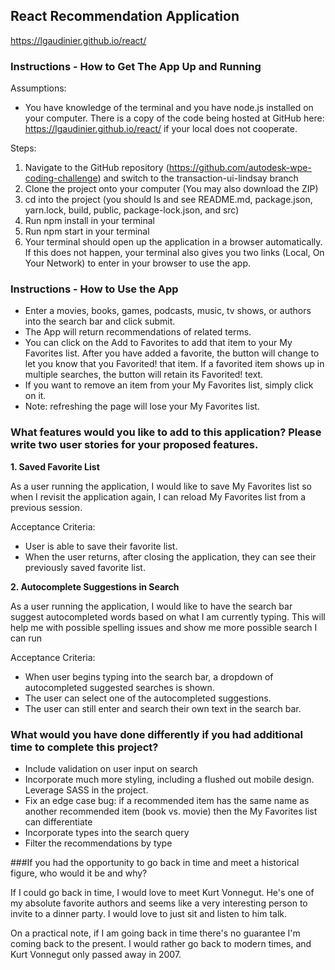 ## React Recommendation Application

https://lgaudinier.github.io/react/

### Instructions - How to Get The App Up and Running

Assumptions:
- You have knowledge of the terminal and you have node.js installed on your computer. There is a copy of the code being hosted at GitHub here: https://lgaudinier.github.io/react/ if your local does not cooperate.

Steps:
1. Navigate to the GitHub repository (https://github.com/autodesk-wpe-coding-challenge) and switch to the transaction-ui-lindsay branch
2. Clone the project onto your computer (You may also download the ZIP)
3. cd into the project (you should ls and see README.md, package.json, yarn.lock, build, public, package-lock.json, and src)
4. Run npm install in your terminal
5. Run npm start in your terminal
6. Your terminal should open up the application in a browser automatically. If this does not happen, your terminal also gives you two links (Local, On Your Network) to enter in your browser to use the app. 

### Instructions - How to Use the App
- Enter a movies, books, games, podcasts, music, tv shows, or authors into the search bar and click submit.
- The App will return recommendations of related terms.
- You can click on the Add to Favorites to add that item to your My Favorites list. After you have added a favorite, the button will change to let you know that you Favorited! that item. If a favorited item shows up in multiple searches, the button will retain its Favorited! text.
- If you want to remove an item from your My Favorites list, simply click on it.
- Note: refreshing the page will lose your My Favorites list. 

### What features would you like to add to this application? Please write two user stories for your proposed features. 

**1. Saved Favorite List**

As a user running the application, I would like to save My Favorites list so when I revisit the application again, I can reload My Favorites list from a previous session.

Acceptance Criteria:
- User is able to save their favorite list.
- When the user returns, after closing the application, they can see their previously saved favorite list.

**2. Autocomplete Suggestions in Search**

As a user running the application, I would like to have the search bar suggest autocompleted words based on what I am currently typing. This will help me with possible spelling issues and show me more possible search I can run

Acceptance Criteria:
- When user begins typing into the search bar, a dropdown of autocompleted suggested searches is shown.
- The user can select one of the autocompleted suggestions.
- The user can still enter and search their own text in the search bar.

### What would you have done differently if you had additional time to complete this project?
- Include validation on user input on search
- Incorporate much more styling, including a flushed out mobile design. Leverage SASS in the project. 
- Fix an edge case bug: if a recommended item has the same name as another recommended item (book vs. movie) then the My Favorites list can differentiate
- Incorporate types into the search query
- Filter the recommendations by type

###If you had the opportunity to go back in time and meet a historical figure, who would it be and why?

If I could go back in time, I would love to meet Kurt Vonnegut. He's one of my absolute favorite authors and seems like a very interesting person to invite to a dinner party. I would love to just sit and listen to him talk.
 
On a practical note, if I am going back in time there's no guarantee I'm coming back to the present. I would rather go back to modern times, and Kurt Vonnegut only passed away in 2007.